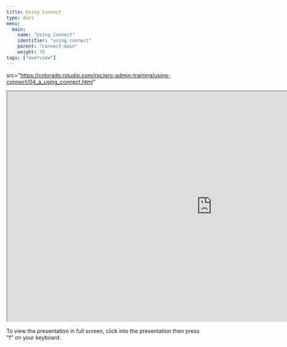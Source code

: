 ```yaml
---
title: Using Connect
type: docs
menu:
  main:
    name: "Using Connect"
    identifier: "using_connect"
    parent: "connect-main"
    weight: 70
tags: ["overview"]
---
```


 src="https://colorado.rstudio.com/rsc/pro-admin-training/using-connect/04_a_using_connect.html"

<iframe src="https://colorado.rstudio.com/rsc/pro-admin-training/using-connect/04_a_using_connect.html" width="1067px" height="600px">
</iframe>


To view the presentation in full screen, click into the presentation then press "f" on your keyboard.

